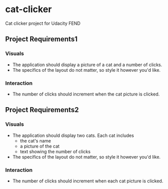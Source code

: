 # cat-clicker
Cat clicker project for Udacity FEND

## Project Requirements1
### Visuals
* The application should display a picture of a cat and a number of clicks.
* The specifics of the layout do not matter, so style it however you'd like.
### Interaction
* The number of clicks should increment when the cat picture is clicked.

## Project Requirements2
### Visuals
* The application should display two cats. Each cat includes
  * the cat's name
  * a picture of the cat
  * text showing the number of clicks
* The specifics of the layout do not matter, so style it however you'd like.
### Interaction
* The number of clicks should increment when each cat picture is clicked.
